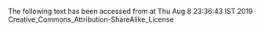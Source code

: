 The following text has been accessed from at Thu Aug 8 23:36:43 IST 2019
Creative_Commons_Attribution-ShareAlike_License
